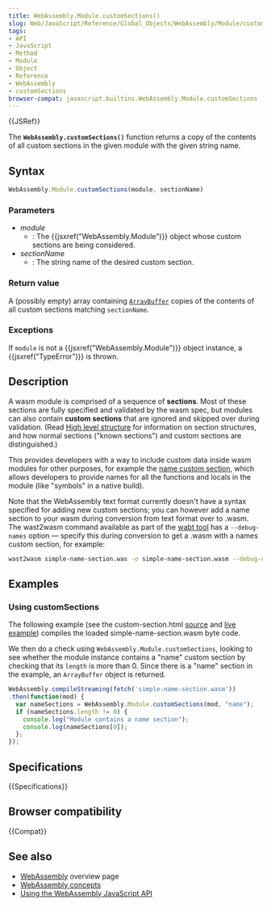 ```yaml
---
title: WebAssembly.Module.customSections()
slug: Web/JavaScript/Reference/Global_Objects/WebAssembly/Module/customSections
tags:
- API
- JavaScript
- Method
- Module
- Object
- Reference
- WebAssembly
- customSections
browser-compat: javascript.builtins.WebAssembly.Module.customSections
---
```

{{JSRef}}

The **`WebAssembly.customSections()`** function returns a copy of the contents
of all custom sections in the given module with the given string name.

## Syntax

```js
WebAssembly.Module.customSections(module, sectionName)
```

### Parameters

- _module_
  - : The {{jsxref("WebAssembly.Module")}} object whose custom
    sections are being considered.
- _sectionName_
  - : The string name of the desired custom section.

### Return value

A (possibly empty) array containing
[`ArrayBuffer`](/en-US/docs/Web/API/ArrayBuffer "The documentation about this has not yet been written; please consider contributing!")
copies of the contents of all custom sections matching `sectionName`.

### Exceptions

If `module` is not a {{jsxref("WebAssembly.Module")}} object
instance, a {{jsxref("TypeError")}} is thrown.

## Description

A wasm module is comprised of a sequence of **sections**. Most of these sections
are fully specified and validated by the wasm spec, but modules can also contain
**custom sections** that are ignored and skipped over during validation. (Read
[High level structure](https://github.com/WebAssembly/design/blob/master/BinaryEncoding.md#high-level-structure)
for information on section structures, and how normal sections ("known
sections") and custom sections are distinguished.)

This provides developers with a way to include custom data inside wasm modules
for other purposes, for example the
[name custom section](https://github.com/WebAssembly/design/blob/master/BinaryEncoding.md#name-section),
which allows developers to provide names for all the functions and locals in the
module (like "symbols" in a native build).

Note that the WebAssembly text format currently doesn't have a syntax specified
for adding new custom sections; you can however add a name section to your wasm
during conversion from text format over to .wasm. The wast2wasm command
available as part of the [wabt tool](https://github.com/webassembly/wabt) has a
`--debug-names` option — specify this during conversion to get a .wasm with a
names custom section, for example:

```bash
wast2wasm simple-name-section.was -o simple-name-section.wasm --debug-names
```

## Examples

### Using customSections

The following example (see the custom-section.html
[source](https://github.com/mdn/webassembly-examples/blob/master/other-examples/custom-section.html)
and
[live example](https://mdn.github.io/webassembly-examples/other-examples/custom-section.html))
compiles the loaded simple-name-section.wasm byte code.

We then do a check using `WebAssembly.Module.customSections`, looking to see
whether the module instance contains a "name" custom section by checking that
its `length` is more than 0. Since there is a "name" section in the example, an
`ArrayBuffer` object is returned.

```js
WebAssembly.compileStreaming(fetch('simple-name-section.wasm'))
.then(function(mod) {
  var nameSections = WebAssembly.Module.customSections(mod, "name");
  if (nameSections.length != 0) {
    console.log("Module contains a name section");
    console.log(nameSections[0]);
  };
});
```

## Specifications

{{Specifications}}

## Browser compatibility

{{Compat}}

## See also

- [WebAssembly](/en-US/docs/WebAssembly) overview page
- [WebAssembly concepts](/en-US/docs/WebAssembly/Concepts)
- [Using the WebAssembly JavaScript API](/en-US/docs/WebAssembly/Using_the_JavaScript_API)
